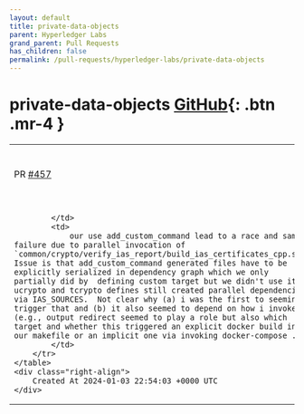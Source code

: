 ```yaml
---
layout: default
title: private-data-objects
parent: Hyperledger Labs
grand_parent: Pull Requests
has_children: false
permalink: /pull-requests/hyperledger-labs/private-data-objects
---
```


# private-data-objects <span class="fs-3 right-align">[GitHub](https://github.com/hyperledger-labs/private-data-objects){: .btn .mr-4 }</span>


<div>
    <table>
        <tr>
            <td>
                PR <a href="https://github.com/hyperledger-labs/private-data-objects/pull/457" class=".btn">#457</a>
            </td>
            <td>
                <b>
                    Add missing dependencies to prevent add_custom_command race
                </b>
            </td>
        </tr>
        <tr>
            <td>
                
            </td>
            <td>
                our use add_custom_command lead to a race and same failure due to parallel invocation of `common/crypto/verify_ias_report/build_ias_certificates_cpp.sh`.  Issue is that add_custom_command generated files have to be explicitly serialized in dependency graph which we only partially did by  defining custom target but we didn't use it so ucrypto and tcrypto defines still created parallel dependencies via IAS_SOURCES.  Not clear why (a) i was the first to seemingly trigger that and (b) it also seemed to depend on how i invoked (e.g., output redirect seemed to play a role but also which target and whether this triggered an explicit docker build in our makefile or an implicit one via invoking docker-compose ...)
            </td>
        </tr>
    </table>
    <div class="right-align">
        Created At 2024-01-03 22:54:03 +0000 UTC
    </div>
</div>

